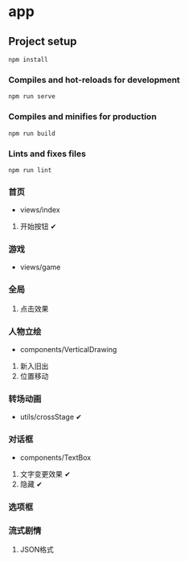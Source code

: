 # app

## Project setup
```
npm install
```

### Compiles and hot-reloads for development
```
npm run serve
```

### Compiles and minifies for production
```
npm run build
```

### Lints and fixes files
```
npm run lint
```

### 首页
   
   - views/index

   1. 开始按钮 ✔

### 游戏

   - views/game

### 全局

   1. 点击效果

### 人物立绘

   - components/VerticalDrawing
  
   1. 新入旧出
   2. 位置移动

### 转场动画

   - utils/crossStage ✔

### 对话框

   - components/TextBox
   
   1. 文字变更效果 ✔
   2. 隐藏 ✔

### 选项框

### 流式剧情

   1. JSON格式 